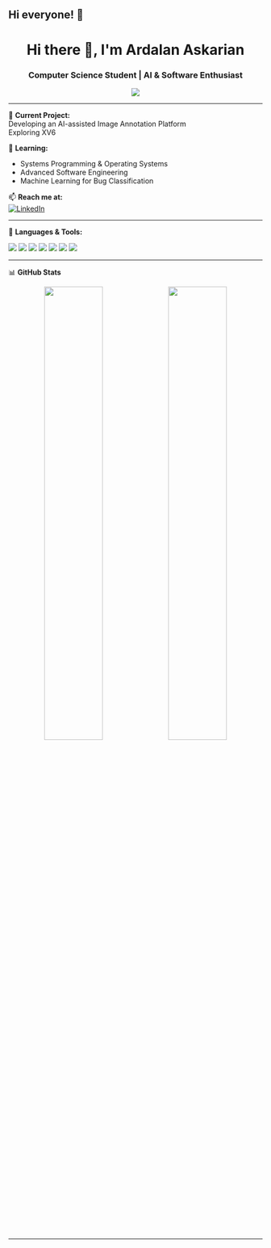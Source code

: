 ## Hi everyone! 👋

<h1 align="center">Hi there 👋, I'm Ardalan Askarian</h1>
<h3 align="center">Computer Science Student | AI & Software Enthusiast</h3>

<p align="center">
  <img src="https://readme-typing-svg.herokuapp.com?lines=Welcome+to+my+GitHub!;Full-stack+developer+in+training;Building+cool+things+with+code..." />
</p>

---

🔭 **Current Project:**  
Developing an AI-assisted Image Annotation Platform  
Exploring XV6  

🌱 **Learning:**  
- Systems Programming & Operating Systems  
- Advanced Software Engineering 
- Machine Learning for Bug Classification  

📫 **Reach me at:**  
[![LinkedIn](https://img.shields.io/badge/-LinkedIn-blue?style=flat-square&logo=Linkedin&logoColor=white)](https://www.linkedin.com/in/ardalan-askarian-79221a24b?lipi=urn%3Ali%3Apage%3Ad_flagship3_profile_view_base_contact_details%3B%2Bj2HC%2B8hSuCcEw8D1FTHew%3D%3D)

---

🧰 **Languages & Tools:**  
<p>
  <img src="https://img.shields.io/badge/Python-3776AB?style=flat&logo=python&logoColor=white" />
  <img src="https://img.shields.io/badge/JavaScript-F7DF1E?style=flat&logo=javascript&logoColor=black" />
  <img src="https://img.shields.io/badge/React-20232A?style=flat&logo=react&logoColor=61DAFB" />
  <img src="https://img.shields.io/badge/Docker-2496ED?style=flat&logo=docker&logoColor=white" />
  <img src="https://img.shields.io/badge/SQL-336791?style=flat&logo=postgresql&logoColor=white" />
  <img src="https://img.shields.io/badge/Git-F05032?style=flat&logo=git&logoColor=white" />
  <img src="https://img.shields.io/badge/Linux-FCC624?style=flat&logo=linux&logoColor=black" />
</p>

---

📊 **GitHub Stats**
<p align="center">
  <img src="https://github-readme-stats.vercel.app/api?username=ArdalanAskarian&show_icons=true&theme=radical" width="48%" />
  <img src="https://github-readme-streak-stats.herokuapp.com/?user=ArdalanAskarian&theme=radical" width="48%" />
</p>

---
